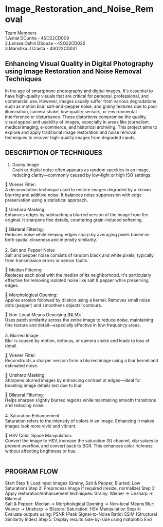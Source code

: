 # Image_Restoration_and_Noise_Removal

Team Members <br>
1.Ashal DCunha - 4SO22CD009 <br>
2.Larissa Oshin DSouza - 4SO22CD026 <br>
3.Marishka J Crasta - 4SO22CD031  <br>

## Enhancing Visual Quality in Digital Photography using Image Restoration and Noise Removal Techniques

In the age of smartphone photography and digital images, It's essential to have high-quality visuals that are critical for personal, professional, and commercial use. However, images usually suffer from various degradations such as motion blur, salt-and-pepper noise, and grainy textures due to poor illumination, camera shake, low-quality sensors, or environmental interference or disturbance. These distortions compromise the quality, visual appeal and usability of images, especially in areas like journalism, medical imaging, e-commerce, and historical archiving. This project aims to explore and apply traditional image restoration and noise removal techniques to recover high-quality images from degraded inputs. <br>

## DESCRIPTION OF TECHNIQUES <br>
1. Grainy Image <br>
Grain or digital noise often appears as random speckles in an image, reducing clarity—commonly caused by low-light or high ISO settings. <br>

🔹 Wiener Filter: <br>
A deconvolution technique used to restore images degraded by a known blurring and additive noise. It balances noise suppression with edge preservation using a statistical approach. <br>

🔹 Unsharp Masking: <br>
Enhances edges by subtracting a blurred version of the image from the original. It sharpens fine details, countering grain-induced softening. <br>

🔹 Bilateral Filtering: <br>
Reduces noise while keeping edges sharp by averaging pixels based on both spatial closeness and intensity similarity.
<br> <br>
2. Salt and Pepper Noise <br>
Salt and pepper noise consists of random black and white pixels, typically from transmission errors or sensor faults. <br>

🔹 Median Filtering: <br>
Replaces each pixel with the median of its neighborhood. It's particularly effective for removing isolated noise like salt & pepper while preserving edges. <br>

🔹 Morphological Opening: <br>
Applies erosion followed by dilation using a kernel. Removes small noise dots (pepper) and smoothens objects' contours. <br>

🔹 Non-Local Means Denoising (NLM): <br>
Uses patch similarity across the entire image to reduce noise, maintaining fine texture and detail—especially effective in low-frequency areas. <br>
<br>
3. Blurred Image <br>
Blur is caused by motion, defocus, or camera shake and leads to loss of detail. <br>

🔹 Wiener Filter: <br>
Reconstructs a sharper version from a blurred image using a blur kernel and estimated noise. <br>

🔹 Unsharp Masking: <br>
Sharpens blurred images by enhancing contrast at edges—ideal for boosting image details lost due to blur. <br>

🔹 Bilateral Filtering: <br>
Helps sharpen slightly blurred regions while maintaining smooth transitions and reducing noise. <br>
<br>
4. Saturation Enhancement <br>
Saturation refers to the intensity of colors in an image. Enhancing it makes images look more vivid and vibrant. <br>

🔹 HSV Color Space Manipulation: <br>
Convert the image to HSV, increase the saturation (S) channel, clip values to prevent overflow, and convert back to BGR. This enhances color richness without affecting brightness or hue. <br>
<br>

## PROGRAM FLOW

Start
   Step 1: Load input images (Grainy, Salt & Pepper, Blurred, Low Saturation)
   Step 2: Preprocess image if required (resize, normalize)
   Step 3: Apply restoration/enhancement techniques:
         Grainy: Wiener → Unsharp → Bilateral\
         Salt & Pepper: Median → Morphological Opening → Non-local Means
         Blur: Wiener → Unsharp → Bilateral
         Saturation: HSV Manipulation
   Step 4: Evaluate outputs using:
         PSNR (Peak Signal-to-Noise Ratio)
         SSIM (Structural Similarity Index)
   Step 5: Display results side-by-side using matplotlib
End
